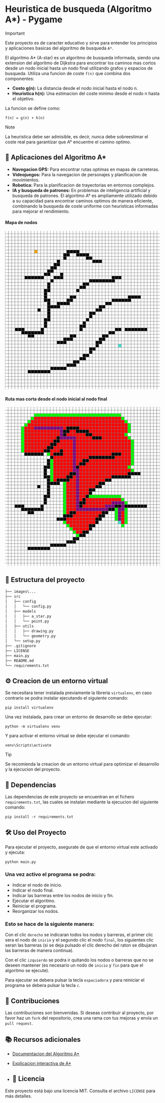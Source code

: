 # Heuristica de busqueda (Algoritmo A*) - Pygame

> [!IMPORTANT]
> Este proyecto es de caracter educativo y sirve para entender los principios y aplicaciones basicas del algoritmo de busqueda `A*`.

El algoritmo A* (A-star) es un algoritmo de busqueda informada, siendo una extension del algoritmo de Dijkstra para encontrar los caminos mas cortos desde un nodo inicial hasta un nodo final utilizando grafos y espacios de busqueda. Utiliza una funcion de coste `f(n)` que combina dos componentes:
- __Costo g(n):__ La distancia desde el nodo inicial hasta el nodo n.
- __Heuristica h(n):__ Una estimacion del coste minimo desde el nodo n hasta el objetivo.

La funcion se define como:
```
f(n) = g(n) + h(n)
```
> [!NOTE]
> La heuristica debe ser admisible, es decir, nunca debe sobreestimar el coste real para garantizar que A* encuentre el camino optimo.

## 🐍 Aplicaciones del Algoritmo A*
- __Navegacion GPS:__ Para encontrar rutas optimas en mapas de carreteras.
- __Videojuegos:__ Para la navegacion de personajes y planificacion de movimientos.
- __Robotica:__ Para la planificacion de trayectorias en entornos complejos.
- __IA y busqueda de patrones:__ En problemas de inteligencia artificial y busqueda de patrones.
El algoritmo A* es ampliamente utilizado debido a su capacidad para encontrar caminos optimos de manera eficiente, combinando la busqueda de coste uniforme con heuristicas informadas para mejorar el rendimiento.

#### Mapa de nodos

![img](images/mapa_nodos.png)

#### Ruta mas corta desde el nodo inicial al nodo final

![img](images/ruta_nodos.png)

## 📂 Estructura del proyecto
```
├── images\...
├── src
│   ├── config
│   │   └── config.py
│   ├── models
│   │   ├── a_star.py
│   │   └── point.py
│   ├── utils
│   │   ├── drawing.py
│   │   └── geometry.py
│   └── setup.py
├── .gitignore
├── LICENSE
├── main.py
├── README.md
└── requirements.txt
```

## ⚙️ Creacion de un entorno virtual
Se necesitara tener instalada previamente la libreria `virtualenv`, en caso contrario se podra instalar ejecutando el siguiente comando:
```
pip install virtualenv
```
Una vez instalada, para crear un entorno de desarrollo se debe ejecutar:
```
python -m virtualenv venv
```
Y para activar el entorno virtual se debe ejecutar el comando:
```
venv\Scripts\activate
```
> [!TIP]
> Se recomienda la creacion de un entorno virtual para optimizar el desarrollo y la ejecucion del proyecto.

## 🧾 Dependencias
Las dependencias de este proyecto se encuentran en el fichero `requirements.txt`, las cuales se instalan mediante la ejecucion del siguiente comando:
```
pip install -r requirements.txt
```

## 🛠️ Uso del Proyecto
Para ejecutar el proyecto, asegurate de que el entorno virtual este activado y ejecuta:
```
python main.py
```
### Una vez activo el programa se podra: 
- Indicar el nodo de inicio.
- Indicar el nodo final.
- Indicar las barreras entre los nodos de inicio y fin.
- Ejecutar el algoritmo.
- Reiniciar el programa.
- Reorganizar los nodos.

### Esto se hace de la siguiente manera:
Con el clic `derecho` se indicaran todos los nodos y barreras, el primer clic sera el nodo de `inicio` y el segundo clic el nodo `final`, los siguientes clic seran las barreras (si se deja pulsado el clic derecho del raton se dibujaran las barreras de manera continua).

Con el clic `izquierdo` se podra ir quitando los nodos o barreras que no se deseen mantener (es necesario un nodo de `inicio` y `fin` para que el algoritmo se ejecute).

Para ejecutar se debera pulsar la tecla `espaciadora` y para reiniciar el programa se debera pulsar la tecla `c`.

## 📝 Contribuciones
Las contribuciones son bienvenidas. Si deseas contribuir al proyecto, por favor haz un `fork` del repositorio, crea una rama con tus mejoras y envía un `pull request`.

## 📚 Recursos adicionales
* [Documentacion del Algoritmo A*](https://es.wikipedia.org/wiki/Algoritmo_de_b%C3%BAsqueda_A*)
* [Explicacion interactiva de A*](https://www.lanshor.com/pathfinding-a-estrella/)

* ## 📄 Licencia
Este proyecto está bajo una licencia MIT. Consulta el archivo `LICENSE` para más detalles.
